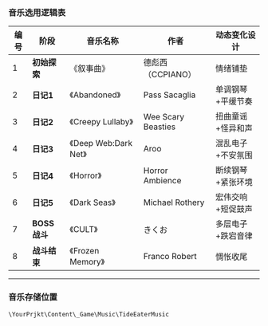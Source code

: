 ### **音乐选用逻辑表**

| 编号  | **阶段**     | 音乐名称                | 作者                 | 动态变化设计    |
| --- | ---------- | ------------------- | ------------------ | --------- |
| 1   | **初始探索**   | 《叙事曲》               | 德彪西（CCPIANO）       | 情绪铺垫      |
| 2   | **日记1**    | 《Abandoned》         | Pass Sacaglia      | 单调钢琴+平缓节奏 |
| 3   | **日记2**    | 《Creepy Lullaby》    | Wee Scary Beasties | 扭曲童谣+怪异和声 |
| 4   | **日记3**    | 《Deep Web:Dark Net》 | Aroo               | 混乱电子+不安氛围 |
| 5   | **日记4**    | 《Horror》            | Horror Ambience    | 断续钢琴+紧张环境 |
| 6   | **日记5**    | 《Dark Seas》         | Michael Rothery    | 宏伟交响+短促鼓声 |
| 7   | **BOSS战斗** | 《CULT》              | きくお                | 多层电子+跌宕音律 |
| 8   | **战斗结束**   | 《Frozen Memory》     | Franco Robert      | 惆怅收尾      |

---

### **音乐存储位置**

`\YourPrjkt\Content\_Game\Music\TideEaterMusic`